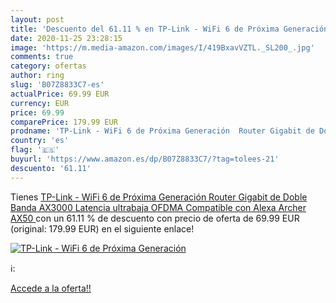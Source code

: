 ```yaml
---
layout: post
title: 'Descuento del 61.11 % en TP-Link - WiFi 6 de Próxima Generación  '
date: 2020-11-25 23:28:15
image: 'https://m.media-amazon.com/images/I/419BxavVZTL._SL200_.jpg'
comments: true
category: ofertas
author: ring
slug: 'B07Z8833C7-es'
actualPrice: 69.99 EUR
currency: EUR
price: 69.99
comparePrice: 179.99 EUR
prodname: 'TP-Link - WiFi 6 de Próxima Generación  Router Gigabit de Doble Banda AX3000  Latencia ultrabaja  OFDMA  Compatible con Alexa  Archer AX50 '
country: 'es'
flag: '🇪🇸'
buyurl: 'https://www.amazon.es/dp/B07Z8833C7/?tag=tolees-21'
descuento: '61.11'
---
```


Tienes [TP-Link - WiFi 6 de Próxima Generación  Router Gigabit de Doble Banda AX3000  Latencia ultrabaja  OFDMA  Compatible con Alexa  Archer AX50 ](https://www.amazon.es/dp/B07Z8833C7/?tag=tolees-21) con un 61.11 % de descuento con precio de oferta de 69.99 EUR (original: 179.99 EUR) en el siguiente enlace!

[![TP-Link - WiFi 6 de Próxima Generación  ](https://m.media-amazon.com/images/I/419BxavVZTL._SL200_.jpg)](https://www.amazon.es/dp/B07Z8833C7/?tag=tolees-21)

ℹ️:


[Accede a la oferta!!](https://www.amazon.es/dp/B07Z8833C7/?tag=tolees-21)
